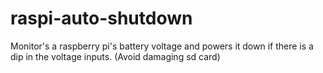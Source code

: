 # raspi-auto-shutdown
Monitor's a raspberry pi's battery voltage and powers it down if there is a dip in the voltage inputs. (Avoid damaging sd card)
